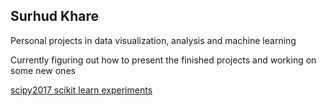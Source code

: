 ## Surhud Khare

Personal projects in data visualization, analysis and machine learning

Currently figuring out how to present the finished projects and working on some new ones

[scipy2017 scikit learn experiments](test)
